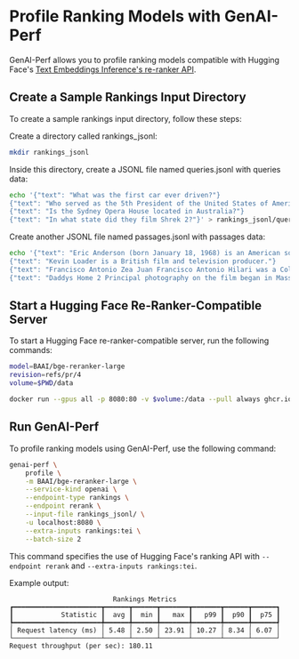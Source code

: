 <!--
Copyright (c) 2024, NVIDIA CORPORATION & AFFILIATES. All rights reserved.

Redistribution and use in source and binary forms, with or without
modification, are permitted provided that the following conditions
are met:
 * Redistributions of source code must retain the above copyright
   notice, this list of conditions and the following disclaimer.
 * Redistributions in binary form must reproduce the above copyright
   notice, this list of conditions and the following disclaimer in the
   documentation and/or other materials provided with the distribution.
 * Neither the name of NVIDIA CORPORATION nor the names of its
   contributors may be used to endorse or promote products derived
   from this software without specific prior written permission.

THIS SOFTWARE IS PROVIDED BY THE COPYRIGHT HOLDERS ``AS IS'' AND ANY
EXPRESS OR IMPLIED WARRANTIES, INCLUDING, BUT NOT LIMITED TO, THE
IMPLIED WARRANTIES OF MERCHANTABILITY AND FITNESS FOR A PARTICULAR
PURPOSE ARE DISCLAIMED.  IN NO EVENT SHALL THE COPYRIGHT OWNER OR
CONTRIBUTORS BE LIABLE FOR ANY DIRECT, INDIRECT, INCIDENTAL, SPECIAL,
EXEMPLARY, OR CONSEQUENTIAL DAMAGES (INCLUDING, BUT NOT LIMITED TO,
PROCUREMENT OF SUBSTITUTE GOODS OR SERVICES; LOSS OF USE, DATA, OR
PROFITS; OR BUSINESS INTERRUPTION) HOWEVER CAUSED AND ON ANY THEORY
OF LIABILITY, WHETHER IN CONTRACT, STRICT LIABILITY, OR TORT
(INCLUDING NEGLIGENCE OR OTHERWISE) ARISING IN ANY WAY OUT OF THE USE
OF THIS SOFTWARE, EVEN IF ADVISED OF THE POSSIBILITY OF SUCH DAMAGE.
-->

# Profile Ranking Models with GenAI-Perf


GenAI-Perf allows you to profile ranking models compatible with Hugging Face's
[Text Embeddings Inference's re-ranker API](https://huggingface.co/docs/text-embeddings-inference/en/quick_tour#re-rankers).

## Create a Sample Rankings Input Directory

To create a sample rankings input directory, follow these steps:

Create a directory called rankings_jsonl:
```bash
mkdir rankings_jsonl
```

Inside this directory, create a JSONL file named queries.jsonl with queries data:

```bash
echo '{"text": "What was the first car ever driven?"}
{"text": "Who served as the 5th President of the United States of America?"}
{"text": "Is the Sydney Opera House located in Australia?"}
{"text": "In what state did they film Shrek 2?"}' > rankings_jsonl/queries.jsonl
```

Create another JSONL file named passages.jsonl with passages data:

```bash
echo '{"text": "Eric Anderson (born January 18, 1968) is an American sociologist and sexologist."}
{"text": "Kevin Loader is a British film and television producer."}
{"text": "Francisco Antonio Zea Juan Francisco Antonio Hilari was a Colombian journalist, botanist, diplomat, politician, and statesman who served as the 1st Vice President of Colombia."}
{"text": "Daddys Home 2 Principal photography on the film began in Massachusetts in March 2017 and it was released in the United States by Paramount Pictures on November 10, 2017. Although the film received unfavorable reviews, it has grossed over $180 million worldwide on a $69 million budget."}' > rankings_jsonl/passages.jsonl
```

## Start a Hugging Face Re-Ranker-Compatible Server
To start a Hugging Face re-ranker-compatible server, run the following commands:

```bash
model=BAAI/bge-reranker-large
revision=refs/pr/4
volume=$PWD/data

docker run --gpus all -p 8080:80 -v $volume:/data --pull always ghcr.io/huggingface/text-embeddings-inference:1.3 --model-id $model --revision $revision
```

## Run GenAI-Perf
To profile ranking models using GenAI-Perf, use the following command:

```bash
genai-perf \
    profile \
    -m BAAI/bge-reranker-large \
    --service-kind openai \
    --endpoint-type rankings \
    --endpoint rerank \
    --input-file rankings_jsonl/ \
    -u localhost:8080 \
    --extra-inputs rankings:tei \
    --batch-size 2
```

This command specifies the use of Hugging Face's ranking API with `--endpoint rerank` and `--extra-inputs rankings:tei`.

Example output:

```
                          Rankings Metrics
┏━━━━━━━━━━━━━━━━━━━━━━┳━━━━━━┳━━━━━━┳━━━━━━━┳━━━━━━━┳━━━━━━┳━━━━━━┓
┃            Statistic ┃  avg ┃  min ┃   max ┃   p99 ┃  p90 ┃  p75 ┃
┡━━━━━━━━━━━━━━━━━━━━━━╇━━━━━━╇━━━━━━╇━━━━━━━╇━━━━━━━╇━━━━━━╇━━━━━━┩
│ Request latency (ms) │ 5.48 │ 2.50 │ 23.91 │ 10.27 │ 8.34 │ 6.07 │
└──────────────────────┴──────┴──────┴───────┴───────┴──────┴──────┘
Request throughput (per sec): 180.11
```
